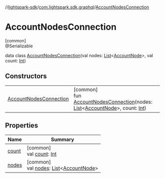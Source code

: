 //[lightspark-sdk](../../../index.md)/[com.lightspark.sdk.graphql](../index.md)/[AccountNodesConnection](index.md)

# AccountNodesConnection

[common]\
@Serializable

data class [AccountNodesConnection](index.md)(val nodes: [List](https://kotlinlang.org/api/latest/jvm/stdlib/kotlin.collections/-list/index.html)&lt;[AccountNode](../-account-node/index.md)&gt;, val count: [Int](https://kotlinlang.org/api/latest/jvm/stdlib/kotlin/-int/index.html))

## Constructors

| | |
|---|---|
| [AccountNodesConnection](-account-nodes-connection.md) | [common]<br>fun [AccountNodesConnection](-account-nodes-connection.md)(nodes: [List](https://kotlinlang.org/api/latest/jvm/stdlib/kotlin.collections/-list/index.html)&lt;[AccountNode](../-account-node/index.md)&gt;, count: [Int](https://kotlinlang.org/api/latest/jvm/stdlib/kotlin/-int/index.html)) |

## Properties

| Name | Summary |
|---|---|
| [count](count.md) | [common]<br>val [count](count.md): [Int](https://kotlinlang.org/api/latest/jvm/stdlib/kotlin/-int/index.html) |
| [nodes](nodes.md) | [common]<br>val [nodes](nodes.md): [List](https://kotlinlang.org/api/latest/jvm/stdlib/kotlin.collections/-list/index.html)&lt;[AccountNode](../-account-node/index.md)&gt; |
